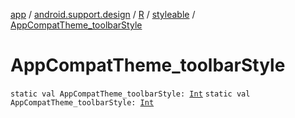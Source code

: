 [app](../../../index.md) / [android.support.design](../../index.md) / [R](../index.md) / [styleable](index.md) / [AppCompatTheme_toolbarStyle](.)

# AppCompatTheme_toolbarStyle

`static val AppCompatTheme_toolbarStyle: `[`Int`](https://kotlinlang.org/api/latest/jvm/stdlib/kotlin/-int/index.html)
`static val AppCompatTheme_toolbarStyle: `[`Int`](https://kotlinlang.org/api/latest/jvm/stdlib/kotlin/-int/index.html)